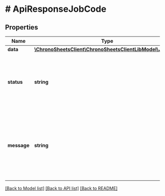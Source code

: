 # # ApiResponseJobCode

## Properties

Name | Type | Description | Notes
------------ | ------------- | ------------- | -------------
**data** | [**\ChronoSheetsClient\ChronoSheetsClientLibModel\JobCode**](JobCode.md) |  | [optional]
**status** | **string** | The API response status. Indicates if the request was successful, failed or was unauthorised. | [optional]
**message** | **string** | A message to accompany the response status.  If the Status is failed, this message will hint why it failed and what you need to do. | [optional]

[[Back to Model list]](../../README.md#models) [[Back to API list]](../../README.md#endpoints) [[Back to README]](../../README.md)
